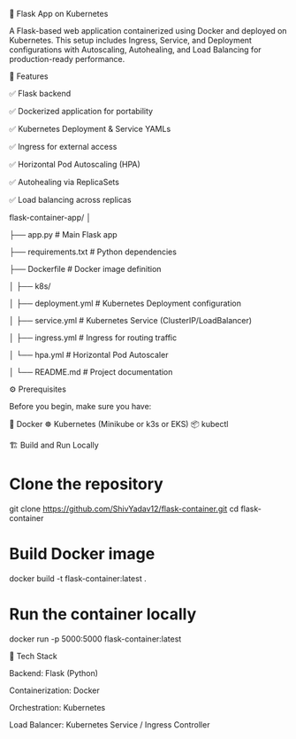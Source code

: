 🐍 Flask App on Kubernetes

A Flask-based web application containerized using Docker and deployed on Kubernetes.
This setup includes Ingress, Service, and Deployment configurations with Autoscaling, Autohealing, and Load Balancing for production-ready performance.


🚀 Features

✅ Flask backend 

✅ Dockerized application for portability

✅ Kubernetes Deployment & Service YAMLs

✅ Ingress for external access

✅ Horizontal Pod Autoscaling (HPA)

✅ Autohealing via ReplicaSets

✅ Load balancing across replicas



flask-container-app/
│

├── app.py                     # Main Flask app

├── requirements.txt           # Python dependencies

├── Dockerfile                 # Docker image definition

│
├── k8s/

│   ├── deployment.yml         # Kubernetes Deployment configuration

│   ├── service.yml            # Kubernetes Service (ClusterIP/LoadBalancer)

│   ├── ingress.yml            # Ingress for routing traffic

│   └── hpa.yml                # Horizontal Pod Autoscaler

│
└── README.md                  # Project documentation




⚙️ Prerequisites

Before you begin, make sure you have:

🐳 Docker
☸️ Kubernetes (Minikube or k3s or EKS)
📦 kubectl

🏗️ Build and Run Locally 

# Clone the repository
git clone https://github.com/ShivYadav12/flask-container.git
cd flask-container

# Build Docker image
docker build -t flask-container:latest .

# Run the container locally
docker run -p 5000:5000 flask-container:latest

🧰 Tech Stack

Backend: Flask (Python)

Containerization: Docker

Orchestration: Kubernetes

Load Balancer: Kubernetes Service / Ingress Controller
